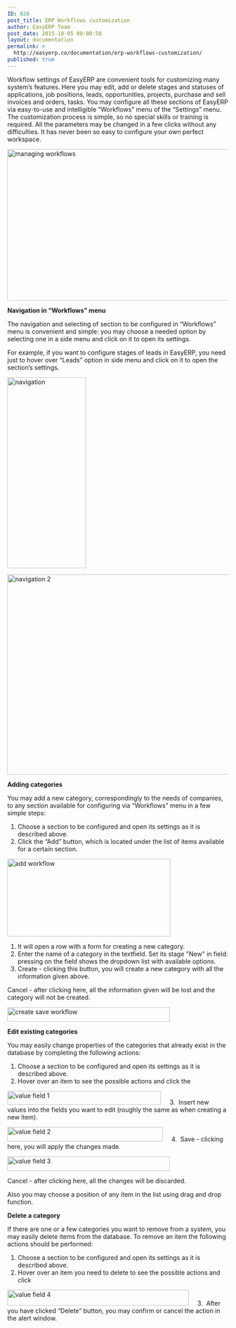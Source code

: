 ```yaml
---
ID: 826
post_title: ERP Workflows customization
author: EasyERP Team
post_date: 2015-10-05 08:00:58
layout: documentation
permalink: >
  http://easyerp.co/documentation/erp-workflows-customization/
published: true
---
```

Workflow settings of EasyERP are convenient tools for customizing many system’s features. Here you may edit, add or delete stages and statuses of applications, job positions, leads, opportunities, projects, purchase and sell invoices and orders, tasks. You may configure all these sections of EasyERP via easy-to-use and intelligible “Workflows” menu of the “Settings” menu. The customization process is simple, so no special skills or training is required. All the parameters may be changed in a few clicks without any difficulties. It has never been so easy to configure your own perfect workspace.

<a href="https://easyerp.com/wp-content/uploads/2015/10/331.png"><img class="aligncenter size-full wp-image-1059" src="https://easyerp.com/wp-content/uploads/2015/10/331.png" alt="managing workflows" width="800" height="345" /></a>

<strong>Navigation in “Workflows” menu</strong>

The navigation and selecting of section to be configured in “Workflows” menu is convenient and simple: you may choose a needed option by selecting one in a side menu and click on it to open its settings.

For example, if you want to configure stages of leads in EasyERP, you need just to hover over “Leads” option in side menu and click on it to open the section’s settings.

<a href="https://easyerp.com/wp-content/uploads/2015/10/331-2.png"><img class="aligncenter size-full wp-image-1061" src="https://easyerp.com/wp-content/uploads/2015/10/331-2.png" alt="navigation" width="179" height="435" /></a>

<a href="https://easyerp.com/wp-content/uploads/2015/10/331-3.png"><img class="aligncenter size-full wp-image-1062" src="https://easyerp.com/wp-content/uploads/2015/10/331-3.png" alt="navigation 2" width="700" height="456" /></a>

<strong>Adding categories</strong>

You may add a new category, correspondingly to the needs of companies, to any section available for configuring via “Workflows” menu in a few simple steps:
<ol>
	<li>Choose a section to be configured and open its settings as it is described above.</li>
	<li>Click the “Add” button, which is located under the list of items available for a certain section.</li>
</ol>
<a href="https://easyerp.com/wp-content/uploads/2015/10/331-4.png"><img class="aligncenter size-full wp-image-1063" src="https://easyerp.com/wp-content/uploads/2015/10/331-4.png" alt="add workflow" width="371" height="177" /></a>
<ol>
	<li>It will open a row with a form for creating a new category.</li>
	<li>Enter the name of a category in the textfield. Set its stage "New" in field: pressing on the field shows the dropdown list with available options.</li>
	<li>Create - clicking this button, you will create a new category with all the information given above.</li>
</ol>
Cancel - after clicking here, all the information given will be lost and the category will not be created.

<a href="https://easyerp.com/wp-content/uploads/2015/10/331-5.png"><img class="aligncenter size-full wp-image-1064" src="https://easyerp.com/wp-content/uploads/2015/10/331-5.png" alt="create save workflow" width="370" height="33" /></a>

<strong>Edit existing categories</strong>

You may easily change properties of the categories that already exist in the database by completing the following actions:
<ol>
	<li>Choose a section to be configured and open its settings as it is described above.</li>
	<li>Hover over an item to see the possible actions and click the</li>
</ol>
<a href="https://easyerp.com/wp-content/uploads/2015/10/331-6.png"><img class="aligncenter size-full wp-image-1065" src="https://easyerp.com/wp-content/uploads/2015/10/331-6.png" alt="value field 1" width="350" height="31" /></a>     3.  Insert new values into the fields you want to edit (roughly the same as when creating a new item).

<a href="https://easyerp.com/wp-content/uploads/2015/10/331-7.png"><img class="aligncenter size-full wp-image-1066" src="https://easyerp.com/wp-content/uploads/2015/10/331-7.png" alt="value field 2" width="354" height="33" /></a>     4.  Save - clicking here, you will apply the changes made.

<a href="https://easyerp.com/wp-content/uploads/2015/10/331-8.png"><img class="aligncenter size-full wp-image-1067" src="https://easyerp.com/wp-content/uploads/2015/10/331-8.png" alt="value field 3" width="370" height="33" /></a>

Cancel - after clicking here, all the changes will be discarded.

Also you may choose a position of any item in the list using drag and drop function.

<strong>Delete a category</strong>

If there are one or a few categories you want to remove from a system, you may easily delete items from the database. To remove an item the following actions should be performed:
<ol>
	<li>Choose a section to be configured and open its settings as it is described above.</li>
	<li>Hover over an item you need to delete to see the possible actions and click</li>
</ol>
<a href="https://easyerp.com/wp-content/uploads/2015/10/331-9.png"><img class="aligncenter size-full wp-image-1068" src="https://easyerp.com/wp-content/uploads/2015/10/331-9.png" alt="value field 4" width="413" height="36" /></a>     3.  After you have clicked “Delete” button, you may confirm or cancel the action in the alert window.